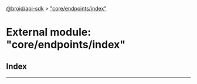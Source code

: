 [@broid/api-sdk](../README.md) > ["core/endpoints/index"](../modules/_core_endpoints_index_.md)



# External module: "core/endpoints/index"

## Index


---
